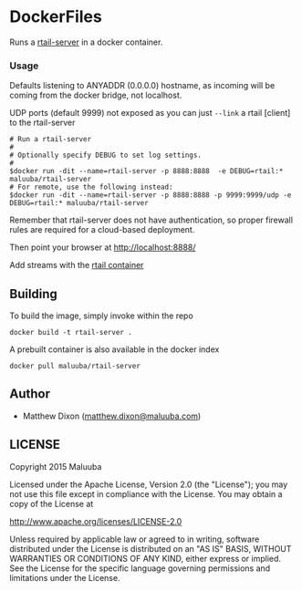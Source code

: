 DockerFiles
===========

Runs a [rtail-server](https://github.com/kilianc/rtail) in a docker container.

### Usage

Defaults listening to ANYADDR (0.0.0.0) hostname, as incoming will be coming from the docker bridge, not localhost.

UDP ports (default 9999) not exposed as you can just `--link` a rtail [client] to the rtail-server

```
# Run a rtail-server
#
# Optionally specify DEBUG to set log settings.
#
$docker run -dit --name=rtail-server -p 8888:8888  -e DEBUG=rtail:* maluuba/rtail-server
# For remote, use the following instead:
$docker run -dit --name=rtail-server -p 8888:8888 -p 9999:9999/udp -e DEBUG=rtail:* maluuba/rtail-server
```

Remember that rtail-server does not have authentication, so proper firewall rules are required for a cloud-based deployment.

Then point your browser at [http://localhost:8888/](http://localhost:8888/)

Add streams with the [rtail container](/docker-rtail)

## Building

To build the image, simply invoke within the repo

    docker build -t rtail-server .

A prebuilt container is also available in the docker index

    docker pull maluuba/rtail-server
    
## Author

  * Matthew Dixon (<matthew.dixon@maluuba.com>)

## LICENSE

Copyright 2015 Maluuba

Licensed under the Apache License, Version 2.0 (the "License");
you may not use this file except in compliance with the License.
You may obtain a copy of the License at

  http://www.apache.org/licenses/LICENSE-2.0

Unless required by applicable law or agreed to in writing, software
distributed under the License is distributed on an "AS IS" BASIS,
WITHOUT WARRANTIES OR CONDITIONS OF ANY KIND, either express or implied.
See the License for the specific language governing permissions and
limitations under the License.
    
